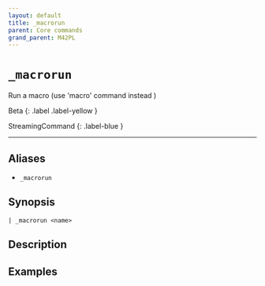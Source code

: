 ```yaml
---
layout: default
title: _macrorun
parent: Core commands
grand_parent: M42PL
---
```


# `_macrorun`

Run a macro (use 'macro' command instead )

Beta
{: .label .label-yellow }

StreamingCommand
{: .label-blue }

---


## Aliases

* `_macrorun`

## Synopsis

```shell
| _macrorun <name>
```

## Description

## Examples

